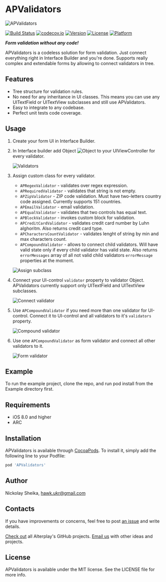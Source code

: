 # APValidators

![APValidators](/images/apvalidators_cover.png)

[![Build Status](https://www.bitrise.io/app/c310b69440b5dc74.svg?token=MYgb5mr11INehfMT5USCTg&branch=master)](https://www.bitrise.io/app/c310b69440b5dc74)
[![codecov.io](https://codecov.io/github/Alterplay/APValidators/coverage.svg?branch=master)](https://codecov.io/github/Alterplay/APValidators?branch=master)
[![Version](https://img.shields.io/cocoapods/v/APValidators.svg?style=flat)](http://cocoapods.org/pods/APValidators)
[![License](https://img.shields.io/cocoapods/l/APValidators.svg?style=flat)](http://cocoapods.org/pods/APValidators)
[![Platform](https://img.shields.io/cocoapods/p/APValidators.svg?style=flat)](http://cocoapods.org/pods/APValidators)

***Form validation without any code!***

APValidators is a codeless solution for form validation. Just connect everything right in Interface Builder and you're done. Supports really complex and extendable forms by allowing to connect validators in tree.

## Features
* Tree structure for validation rules. 
* No need for any inheritance in UI classes. This means you can use any UITextField or UITextView subclasses and still use APValidators.
* Easy to integrate to any codebase. 
* Perfect unit tests code coverage.

## Usage

1. Create your form UI in Interface Builder.
2. In Interface builder add Object ![Object](/images//ib-object.png) to your UIViewController for every validator. 

    ![Validators](/images/validators.png)
3. Assign custom class for every validator. 

    * `APRegexValidator` - validates over regex expression.
    * `APRequiredValidator` - validates that string is not empty.
    * `APZipValidator` - ZIP code validation. Must have two-letters country code assigned. Currently supports 151 countries.
    * `APEmailValidator` - email validation.
    * `APEqualValidator` - validates that two controls has equal text.
    * `APBlockValidator` - invokes custom block for validation.
    * `APCreditCardValidator` - validates credit card number by Luhn alghoritm. Also returns credit card type.
    * `APCharactersCountValidator` - validates lenght of string by min and max characters count. 
    * `APCompoundValidator` - allows to connect child validators. Will have valid state only if every child validator has valid state. Also returns `errorMessages` array of all not valid child validators `errorMessage` properties at the moment. 

    ![Assign subclass](/images/assign-class.png)
4. Connect your UI-control `validator` property to validator Object. APValidators currently support only UITextField and UITextView subclasses. 

    ![Connect validator](/images/connect-validator.png)
5. Use `APCompoundValidator` if you need more than one validator for UI-control. Connect it to UI-control and all validators to it's `validators` property. 

    ![Compound validator](/images/compound-validator.png)
6. Use one `APCompoundValidator` as form validator and connect all other validators to it. 

    ![Form validator](/images/form-validator.png)

## Example

To run the example project, clone the repo, and run pod install from the Example directory first.

## Requirements

- iOS 8.0 and higher
- ARC

## Installation

APValidators is available through [CocoaPods](http://cocoapods.org). To install
it, simply add the following line to your Podfile:

```ruby
pod 'APValidators'
```

## Author

Nickolay Sheika, hawk.ukr@gmail.com

## Contacts

If you have improvements or concerns, feel free to post [an issue](https://github.com/Alterplay/APValidators/issues) and write details.

[Check out](https://github.com/Alterplay) all Alterplay's GitHub projects.
[Email us](mailto:hello@alterplay.com?subject=From%20GitHub%20APValidators) with other ideas and projects.

## License

APValidators is available under the MIT license. See the LICENSE file for more info.
